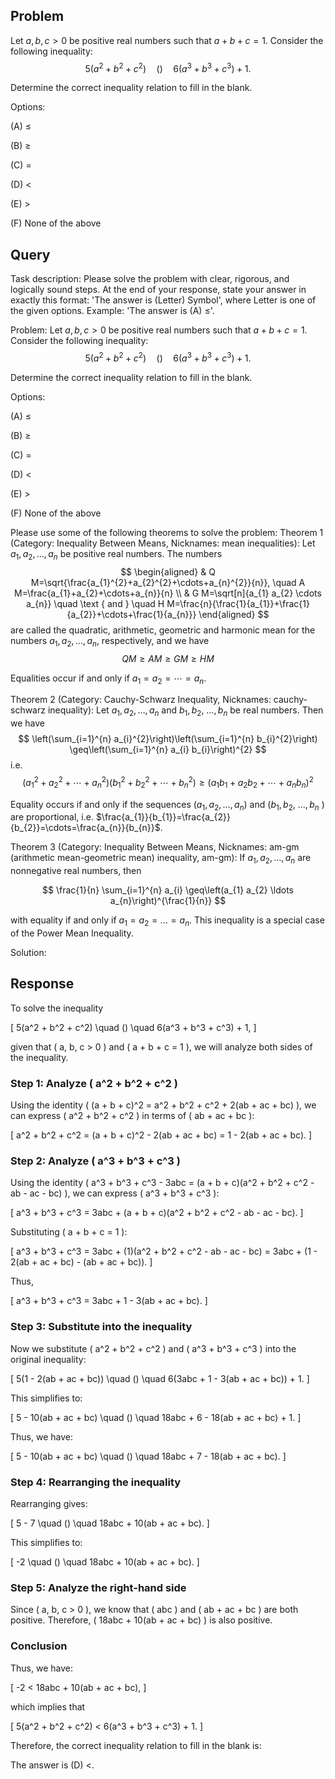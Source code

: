 ## Problem

Let $a, b, c > 0$ be positive real numbers such that $a + b + c = 1$. Consider the following inequality:
$$
5(a^2 + b^2 + c^2) \quad () \quad 6(a^3 + b^3 + c^3) + 1.
$$

Determine the correct inequality relation to fill in the blank.

Options:

(A) $\leq$ 

(B) $\geq$

(C) $=$ 

(D) $<$

(E) $>$

(F) None of the above

## Query

Task description: Please solve the problem with clear, rigorous, and logically sound steps. At the end of your response, state your answer in exactly this format: 'The answer is (Letter) Symbol', where Letter is one of the given options. Example: 'The answer is (A) $\leq$'.

Problem: Let $a, b, c > 0$ be positive real numbers such that $a + b + c = 1$. Consider the following inequality:
$$
5(a^2 + b^2 + c^2) \quad () \quad 6(a^3 + b^3 + c^3) + 1.
$$

Determine the correct inequality relation to fill in the blank.

Options:

(A) $\leq$ 

(B) $\geq$

(C) $=$ 

(D) $<$

(E) $>$

(F) None of the above

Please use some of the following theorems to solve the problem:
Theorem 1 (Category: Inequality Between Means, Nicknames: mean inequalities): Let $a_{1}, a_{2}, \ldots, a_{n}$ be positive real numbers. The numbers
$$
\begin{aligned}
& Q M=\sqrt{\frac{a_{1}^{2}+a_{2}^{2}+\cdots+a_{n}^{2}}{n}}, \quad A M=\frac{a_{1}+a_{2}+\cdots+a_{n}}{n} \\
& G M=\sqrt[n]{a_{1} a_{2} \cdots a_{n}} \quad \text { and } \quad H M=\frac{n}{\frac{1}{a_{1}}+\frac{1}{a_{2}}+\cdots+\frac{1}{a_{n}}}
\end{aligned}
$$
are called the quadratic, arithmetic, geometric and harmonic mean for the numbers $a_{1}, a_{2}, \ldots, a_{n}$, respectively, and we have
$$
Q M \geq A M \geq G M \geq H M
$$

Equalities occur if and only if $a_{1}=a_{2}=\cdots=a_{n}$.

Theorem 2 (Category: Cauchy-Schwarz Inequality, Nicknames: cauchy-schwarz inequality): Let $a_{1}, a_{2}, \ldots, a_{n}$ and $b_{1}, b_{2}$, $\ldots, b_{n}$ be real numbers. Then we have
$$
\left(\sum_{i=1}^{n} a_{i}^{2}\right)\left(\sum_{i=1}^{n} b_{i}^{2}\right) \geq\left(\sum_{i=1}^{n} a_{i} b_{i}\right)^{2}
$$
i.e.
$$
\left(a_{1}^{2}+a_{2}^{2}+\cdots+a_{n}^{2}\right)\left(b_{1}^{2}+b_{2}^{2}+\cdots+b_{n}^{2}\right) \geq\left(a_{1} b_{1}+a_{2} b_{2}+\cdots+a_{n} b_{n}\right)^{2}
$$

Equality occurs if and only if the sequences $\left(a_{1}, a_{2}, \ldots, a_{n}\right)$ and $\left(b_{1}, b_{2}\right.$, $\ldots, b_{n}$ ) are proportional, i.e. $\frac{a_{1}}{b_{1}}=\frac{a_{2}}{b_{2}}=\cdots=\frac{a_{n}}{b_{n}}$.

Theorem 3 (Category: Inequality Between Means, Nicknames: am-gm (arithmetic mean-geometric mean) inequality, am-gm): If $a_{1}, a_{2}, \ldots, a_{n}$ are nonnegative real numbers, then

$$
\frac{1}{n} \sum_{i=1}^{n} a_{i} \geq\left(a_{1} a_{2} \ldots a_{n}\right)^{\frac{1}{n}}
$$

with equality if and only if $a_{1}=a_{2}=\ldots=a_{n}$. This inequality is a special case of the Power Mean Inequality.

Solution:

## Response

To solve the inequality 

\[
5(a^2 + b^2 + c^2) \quad () \quad 6(a^3 + b^3 + c^3) + 1,
\]

given that \( a, b, c > 0 \) and \( a + b + c = 1 \), we will analyze both sides of the inequality.

### Step 1: Analyze \( a^2 + b^2 + c^2 \)

Using the identity \( (a + b + c)^2 = a^2 + b^2 + c^2 + 2(ab + ac + bc) \), we can express \( a^2 + b^2 + c^2 \) in terms of \( ab + ac + bc \):

\[
a^2 + b^2 + c^2 = (a + b + c)^2 - 2(ab + ac + bc) = 1 - 2(ab + ac + bc).
\]

### Step 2: Analyze \( a^3 + b^3 + c^3 \)

Using the identity \( a^3 + b^3 + c^3 - 3abc = (a + b + c)(a^2 + b^2 + c^2 - ab - ac - bc) \), we can express \( a^3 + b^3 + c^3 \):

\[
a^3 + b^3 + c^3 = 3abc + (a + b + c)(a^2 + b^2 + c^2 - ab - ac - bc).
\]

Substituting \( a + b + c = 1 \):

\[
a^3 + b^3 + c^3 = 3abc + (1)(a^2 + b^2 + c^2 - ab - ac - bc) = 3abc + (1 - 2(ab + ac + bc) - (ab + ac + bc)).
\]

Thus,

\[
a^3 + b^3 + c^3 = 3abc + 1 - 3(ab + ac + bc).
\]

### Step 3: Substitute into the inequality

Now we substitute \( a^2 + b^2 + c^2 \) and \( a^3 + b^3 + c^3 \) into the original inequality:

\[
5(1 - 2(ab + ac + bc)) \quad () \quad 6(3abc + 1 - 3(ab + ac + bc)) + 1.
\]

This simplifies to:

\[
5 - 10(ab + ac + bc) \quad () \quad 18abc + 6 - 18(ab + ac + bc) + 1.
\]

Thus, we have:

\[
5 - 10(ab + ac + bc) \quad () \quad 18abc + 7 - 18(ab + ac + bc).
\]

### Step 4: Rearranging the inequality

Rearranging gives:

\[
5 - 7 \quad () \quad 18abc + 10(ab + ac + bc).
\]

This simplifies to:

\[
-2 \quad () \quad 18abc + 10(ab + ac + bc).
\]

### Step 5: Analyze the right-hand side

Since \( a, b, c > 0 \), we know that \( abc \) and \( ab + ac + bc \) are both positive. Therefore, \( 18abc + 10(ab + ac + bc) \) is also positive.

### Conclusion

Thus, we have:

\[
-2 < 18abc + 10(ab + ac + bc),
\]

which implies that 

\[
5(a^2 + b^2 + c^2) < 6(a^3 + b^3 + c^3) + 1.
\]

Therefore, the correct inequality relation to fill in the blank is:

The answer is (D) $<$.